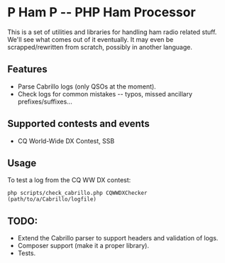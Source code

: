 # P Ham P -- PHP Ham Processor

This is a set of utilities and libraries for handling ham radio related stuff. We'll see what comes out of it eventually. It may even be scrapped/rewritten from scratch, possibly in another language.

## Features

- Parse Cabrillo logs (only QSOs at the moment).
- Check logs for common mistakes -- typos, missed ancillary prefixes/suffixes...

## Supported contests and events
- CQ World-Wide DX Contest, SSB

## Usage

To test a log from the CQ WW DX contest:
```
php scripts/check_cabrillo.php CQWWDXChecker (path/to/a/Cabrillo/logfile)
```

## TODO:
- Extend the Cabrillo parser to support headers and validation of logs.
- Composer support (make it a proper library).
- Tests.

